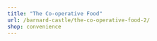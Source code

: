 ```yaml
---
title: "The Co-operative Food"
url: /barnard-castle/the-co-operative-food-2/
shop: convenience
---
```

